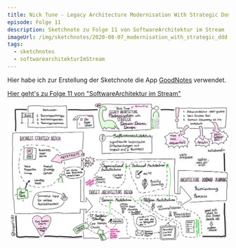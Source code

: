 ```yaml
---
title: Nick Tune - Legacy Architecture Modernisation With Strategic Domain-Driven Design
episode: Folge 11
description: Sketchnote zu Folge 11 von SoftwareArchitektur im Stream
imageUrl: /img/sketchnotes/2020-08-07_modernisation_with_strategic_ddd.JPG
tags:
  - sketchnotes
  - softwarearchitekturImStream
---
```


Hier habe ich zur Erstellung der Sketchnote die App [GoodNotes](https://www.goodnotes.com/) verwendet.

[Hier geht's zu Folge 11 von "SoftwareArchitektur im Stream"](https://software-architektur.tv/folge11.html)

![Sketchnote zu Folge 11](/img/sketchnotes/2020-08-07_modernisation_with_strategic_ddd.JPG)

